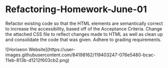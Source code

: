 
# Refactoring-Homework-June-01

Refactor existing code so that the HTML elements are semantically correct to increase the accessibility, based off of the Acceptance Criteria. Change the attached CSS file to reflect changes made to HTML as well as clean up and consolidate the code that was given. Adhere to grading requirements.

<!--link to my deployed application-->

<!--screenshot of mock website--> ![Horiseon Website](https://user-images.githubusercontent.com/84198162/119403247-076e5480-bcac-11eb-813b-d1212f603cb2.png)
